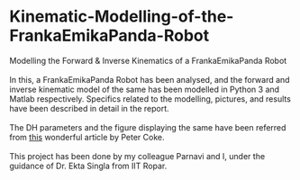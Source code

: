 # Kinematic-Modelling-of-the-FrankaEmikaPanda-Robot
Modelling the Forward &amp; Inverse Kinematics of a FrankaEmikaPanda Robot<br><br>
In this, a FrankaEmikaPanda Robot has been analysed, and the forward and inverse kinematic model of the same has been modelled in Python 3 and Matlab respectively. Specifics related to the modelling, pictures, and results have been described in detail in the report.<br><br>
The DH parameters and the figure displaying the same have been referred from <a href="https://petercorke.com/robotics/franka-emika-panda-kinematics-and-singularities/">this</a> wonderful article by Peter Coke.<br><br>
This project has been done by my colleague Parnavi and I, under the guidance of Dr. Ekta Singla from IIT Ropar.
